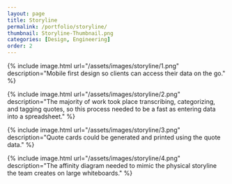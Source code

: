 ```yaml
---
layout: page
title: Storyline
permalink: /portfolio/storyline/
thumbnail: Storyline-Thumbnail.png
categories: [Design, Engineering]
order: 2
---
```


{% include image.html url="/assets/images/storyline/1.png" description="Mobile first design so clients can access their data on the go." %}

{% include image.html url="/assets/images/storyline/2.png" description="The majority of work took place transcribing, categorizing, and tagging quotes, so this process needed to be a fast as entering data into a spreadsheet." %}

{% include image.html url="/assets/images/storyline/3.png" description="Quote cards could be generated and printed using the quote data." %}

{% include image.html url="/assets/images/storyline/4.png" description="The affinity diagram needed to mimic the physical storyline the team creates on large whiteboards." %}

